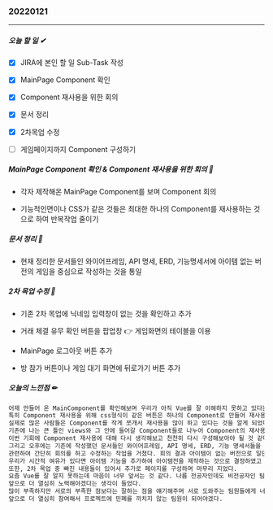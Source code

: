 ### 20220121

------

##### 오늘 할 일 ✔

- [x] JIRA에 본인 할 일 Sub-Task 작성
- [x] MainPage Component 확인
- [x] Component 재사용을 위한 회의
- [x] 문서 정리
- [x] 2차목업 수정
- [ ] 게임페이지까지 Component 구성하기



##### MainPage Component 확인 & Component 재사용을 위한 회의 💬

+ 각자 제작해온 MainPage Component를 보며 Component  회의 

+ 기능적인면이나 CSS가 같은 것들은 최대한 하나의 Component를 재사용하는 것으로 하여 반복작업 줄이기

  

##### 문서 정리 📃

+ 현재 정리한 문서들인 와이어프레임, API 명세, ERD, 기능명세서에 아이템 없는 버전의 게임을 중심으로 작성하는 것을 통일



##### 2차 목업 수정 🎨

+ 기존 2차 목업에 닉네임 입력창이 없는 것을 확인하고 추가

+ 거래 체결 유무 확인 버튼을 팝업창 👉 게임화면의 테이블을 이용
+ MainPage 로그아웃 버튼 추가
+ 방 참가 버튼이나  게임 대기 화면에 뒤로가기 버튼 추가



##### 오늘의 느낀점 ✏

```tex
어제 만들어 온 MainComponent를 확인해보며 우리가 아직 Vue를 잘 이해하지 못하고 있다는 생각이 들었다.
특히 Component 재사용을 위해 css형식이 같은 버튼은 하나의 Component로 만들어 재사용하자는 말을 잘 이해하지 못했었는데 오늘 구글링을 해 본 결과 
실제로 많은 사람들은 Component를 작게 쪼개서 재사용을 많이 하고 있다는 것을 알게 되었다. 
기존에 나는 큰 틀인 views와 그 안에 들어갈 Component들로 나누어 Component의 재사용 없이 제작해보기만 했는데 
이번 기회에 Component 재사용에 대해 다시 생각해보고 천천히 다시 구성해보아야 될 것 같다.
그리고 오후에는 기존에 작성했던 문서들인 와이어프레임, API 명세, ERD, 기능 명세서들을 아이템 없는 버전으로 작성할지, 아이템이 있는 버전으로 작성할지와 
관련하여 간단히 회의를 하고 수정하는 작업을 거쳤다. 회의 결과 아이템이 없는 버전으로 일단 기준을 잡고 작업을 한 뒤 
우리가 시간적 여유가 있다면 아이템 기능을 추가하여 아이템전을 제작하는 것으로 결정하였고 문서들을 아이템이 없는 버전으로 모두 수정하였다.
또한, 2차 목업 중 빠진 내용들이 있어서 추가로 페이지를 구성하며 마무리 지었다.
요즘 Vue를 잘 알지 못하는데 마음이 너무 앞서는 것 같다. 나름 전공자인데도 비전공자인 팀원들보다 많이 부족한 것 같아서 팀원들에게 조금 미안하고 
앞으로 더 열심히 노력해야겠다는 생각이 들었다.
많이 부족하지만 서로의 부족한 점보다는 잘하는 점을 얘기해주며 서로 도와주는 팀원들에게 너무 고맙고 
앞으로 더 열심히 참여해서 프로젝트에 민폐를 끼치지 않는 팀원이 되어야겠다.
```


